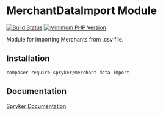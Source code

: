 # MerchantDataImport Module
[![Build Status](https://travis-ci.org/spryker/merchant-data-import.svg)](https://travis-ci.org/spryker/merchant-data-import)
[![Minimum PHP Version](https://img.shields.io/badge/php-%3E%3D%207.2-8892BF.svg)](https://php.net/)

Module for importing Merchants from .csv file.

## Installation

```
composer require spryker/merchant-data-import
```

## Documentation

[Spryker Documentation](https://academy.spryker.com/developing_with_spryker/module_guide/modules.html)
